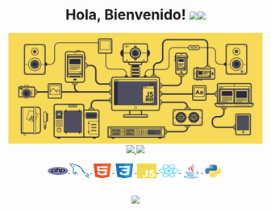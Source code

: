 <div align="center">
  <h1>Hola, Bienvenido! <img src="https://media.giphy.com/media/hvRJCLFzcasrR4ia7z/giphy.gif" width="28"><img src="https://media.giphy.com/media/mGcNjsfWAjY5AEZNw6/giphy.gif" width="50"></h1>
  <img  src="https://raw.githubusercontent.com/hebertdev/hebertdev/master/img/javascript.gif" />
</div>


<div align="center">
  <a href="https://github.com/gian-sosa">
  <img height="180em" src="https://github-readme-stats.vercel.app/api?username=gian-sosa&show_icons=true&include_all_commits=true&count_private=true"/>
  <img height="180em" src="https://github-readme-stats.vercel.app/api/top-langs/?username=gian-sosa&layout=compact&langs_count=7&theme=dracula"/>
</div>

<div align="center">
  <br>
  <img align="center" alt="Gian-PHP" height="30" width="40" src="https://raw.githubusercontent.com/devicons/devicon/master/icons/php/php-original.svg">
    <img align="center" alt="Gian-MySql" height="30" width="40" src="https://raw.githubusercontent.com/devicons/devicon/master/icons/mysql/mysql-original.svg">
  <img align="center" alt="Gian-HTML" height="30" width="40" src="https://raw.githubusercontent.com/devicons/devicon/master/icons/html5/html5-original.svg">
  <img align="center" alt="Gian-CSS" height="30" width="40" src="https://raw.githubusercontent.com/devicons/devicon/master/icons/css3/css3-original.svg">
  <img align="center" alt="Gian-Js" height="30" width="40" src="https://raw.githubusercontent.com/devicons/devicon/master/icons/javascript/javascript-plain.svg">
  <img align="center" alt="Gian-React" height="30" width="40" src="https://raw.githubusercontent.com/devicons/devicon/master/icons/react/react-original.svg">
  <img align="center" alt="Gian-Java" height="30" width="40" src="https://raw.githubusercontent.com/devicons/devicon/master/icons/java/java-original.svg">
  <img align="center" alt="Gian-Python" height="30" width="40" src="https://raw.githubusercontent.com/devicons/devicon/master/icons/python/python-original.svg"><br><br>
  <p align="center"> <img align="center" src="https://profile-counter.glitch.me/gian-sosa/count.svg" /></p>
  
</div>

<!--
<div align="center">
  <a href="https://github.com/gian-sosa">
  <img height="180em" src="https://github-readme-stats.vercel.app/api?username=gian-sosa&show_icons=true&theme=dracula&include_all_commits=true&count_private=true"/>
  <img height="180em" src="https://github-readme-stats.vercel.app/api/top-langs/?username=gian-sosa&layout=compact&langs_count=7&theme=dracula"/>
</div>
**gian-sosa/gian-sosa** is a ✨ _special_ ✨ repository because its `README.md` (this file) appears on your GitHub profile.

Here are some ideas to get you started:

- 🔭 I’m currently working on ...
- 🌱 I’m currently learning ...
- 👯 I’m looking to collaborate on ...
- 🤔 I’m looking for help with ...
- 💬 Ask me about ...
- 📫 How to reach me: ...
- 😄 Pronouns: ...
- ⚡ Fun fact: ...

-->

